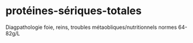 # protéines-sériques-totales



Diagpathologie foie, reins, troubles métaobliques/nutritionnels
normes 64-82g/L 

